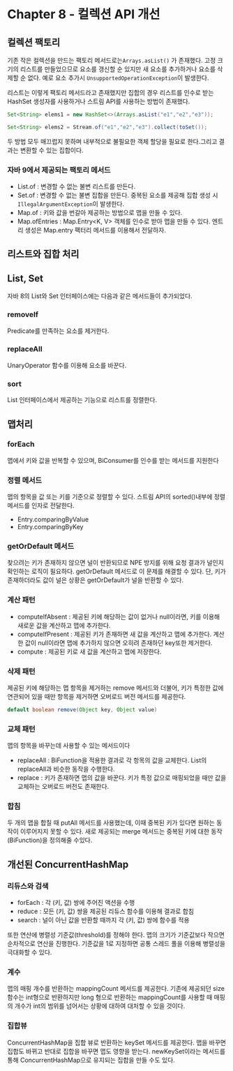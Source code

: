 # Chapter 8 - 컬렉션 API 개선

## 컬렉션 팩토리

기존 작은 컬렉션을 만드는 팩토리 메서드로는`Arrays.asList()` 가 존재했다. 고정 크기의 리스트를 만들었으므로 요소를 갱신할 순 있지만 새 요소를 추가하거나 요소를 삭제할 순 없다. 예로 요소 추가시 `UnsupportedOperationException`이 발생한다.

리스트는 이렇게 팩토리 메서드라고 존재했지만 집합의 경우 리스트를 인수로 받는 HashSet 생성자를 사용하거나 스트림 API를 사용하는 방법이 존재했다.

```java
Set<String> elems1 = new HashSet<>(Arrays.asList("e1","e2","e3"));

Set<String> elems2 = Stream.of("e1","e2","e3").collect(toSet());
```

두 방법 모두 매끄럽지 못하며 내부적으로 불필요한 객체 할당을 필요로 한다.그리고 결과는 변환할 수 있는 집합이다.

### 자바 9에서 제공되는 팩토리 메서드

- List.of : 변경할 수 없는 불변 리스트를 만든다.
- Set.of : 변경할 수 없는 불변 집합을 만든다. 중복된 요소를 제공해 집합 생성 시 `IllegalArgumentException`이 발생한다.
- Map.of : 키와 값을 번갈아 제공하는 방법으로 맵을 만들 수 있다.
- Map.ofEntries : Map.Entry<K, V> 객체를 인수로 받아 맵을 만들 수 있다. 엔트리 생성은 Map.entry 팩터리 메서드를 이용해서 전달하자.

## 리스트와 집합 처리

## List, Set

자바 8의 List와 Set 인터페이스에는 다음과 같은 메서드들이 추가되었다.

### removeIf

Predicate를 만족하는 요소를 제거한다.

### replaceAll

UnaryOperator 함수를 이용해 요소를 바꾼다.

### sort

List 인터페이스에서 제공하는 기능으로 리스트를 정렬한다.

## 맵처리

### forEach

맵에서 키와 값을 반복할 수 있으며, BiConsumer를 인수를 받는 메서드를 지원한다

### 정렬 메서드

맵의 항목을 값 또는 키를 기준으로 정렬할 수 있다. 스트림 API의 sorted()내부에 정렬 메서드를 인자로 전달한다.

- Entry.comparingByValue
- Entry.comparingByKey

### getOrDefault 메서드

찾으려는 키가 존재하지 않으면 널이 반환되므로 NPE 방지를 위해 요청 결과가 널인지 확인하는 로직이 필요하다. getOrDefault 메서드로 이 문제를 해결할 수 있다. 단, 키가 존재하더라도 값이 널은 상황은 getOrDefault가 널을 반환할 수 있다.

### 계산 패턴

- computeIfAbsent : 제공된 키에 해당하는 값이 없거나 null이라면, 키를 이용해 새로운 값을 계산하고 맵에 추가한다.
- computeIfPresent : 제공된 키가 존재하면 새 값을 계산하고 맵에 추가한다. 계산한 값이 null이라면 맵에 추가하지 않으면 오히려 존재하던 key또한 제거한다.
- compute : 제공된 키로 새 값을 계산하고 맵에 저장한다.

### 삭제 패턴

제공된 키에 해당하는 맵 항목을 제거하는 remove 메서드와 더불어, 키가 특정한 값에 연관되어 있을 때만 항목을 제거하면 오버로드 버전 메서드를 제공한다.

```java
default boolean remove(Object key, Object value)
```

### 교체 패턴

맵의 항목을 바꾸는데 사용할 수 있는 메서드이다

- replaceAll : BiFunction을 적용한 결과로 각 항목의 값을 교체한다. List의 replaceAll과 비슷한 동작을 수행한다.
- replace : 키가 존재하면 맵의 값을 바꾼다. 키가 특정 값으로 매핑되었을 때만 값을 교체하는 오버로드 버전도 존재한다.

### 합침

두 개의 맵을 합칠 때 putAll 메서드를 사용했는데, 이때 중복된 키가 있다면 원하는 동작이 이루어지지 못할 수 있다. 새로 제공되는 merge 메서드는 중복된 키에 대한 동작(BiFunction)을 정의해줄 수있다.

## 개선된 ConcurrentHashMap

### 리듀스와 검색

- forEach : 각 (키, 값) 쌍에 주어진 액션을 수행
- reduce : 모든 (키, 값) 쌍을 제공된 리듀스 함수를 이용해 결과로 합침
- search : 널이 아닌 값을 반환할 때까지 각 (키, 값) 쌍에 함수를 적용

또한 연산에 병렬성 기준값(threshold)를 정해야 한다. 맵의 크기가 기준값보다 작으면 순차적으로 연산을 진행한다. 기준값을 1로 지정하면 공통 스레드 풀을 이용해 병렬성을 극대화할 수 있다.

### 계수

맵의 매핑 개수를 반환하는 mappingCount 메서드를 제공한다. 기존에 제공되던 size 함수는 int형으로 반환하지만 long 형으로 반환하는 mappingCount를 사용할 때 매핑의 개수가 int의 범위를 넘어서는 상황에 대하여 대처할 수 있을 것이다.

### 집합뷰

ConcurrentHashMap을 집합 뷰로 반환하는 keySet 메서드를 제공한다. 맵을 바꾸면 집합도 바뀌고 반대로 집합을 바꾸면 맵도 영향을 받는다. newKeySet이라는 메서드를 통해 ConcurrentHashMap으로 유지되는 집합을 만들 수도 있다.
